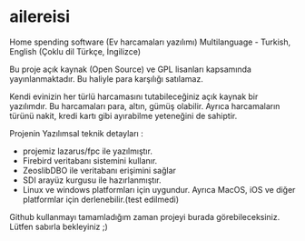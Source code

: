 # ailereisi
Home spending software (Ev harcamaları yazılımı)
Multilanguage - Turkish, English (Çoklu dil Türkçe, İngilizce) 

Bu proje açık kaynak (Open Source) ve GPL lisanları kapsamında yayınlanmaktadır. Bu haliyle para karşılığı satılamaz.

Kendi evinizin her türlü harcamasını tutabileceğiniz açık kaynak bir yazılımdır. Bu harcamaları para, altın, gümüş olabilir. Ayrıca harcamaların türünü nakit, kredi kartı gibi ayırabilme yeteneğini de sahiptir.


Projenin Yazılımsal teknik detayları :

* projemiz lazarus/fpc ile yazılmıştır.
* Firebird veritabanı sistemini kullanır.
* ZeoslibDBO ile veritabanı erişimini sağlar
* SDI arayüz kurgusu ile hazırlanmıştır.
* Linux ve windows platformları için uygundur. Ayrıca MacOS, iOS ve diğer platformlar için derlenebilir.(test edilmedi)

Github kullanmayı tamamladığım zaman projeyi burada görebileceksiniz. Lütfen sabırla bekleyiniz ;)
